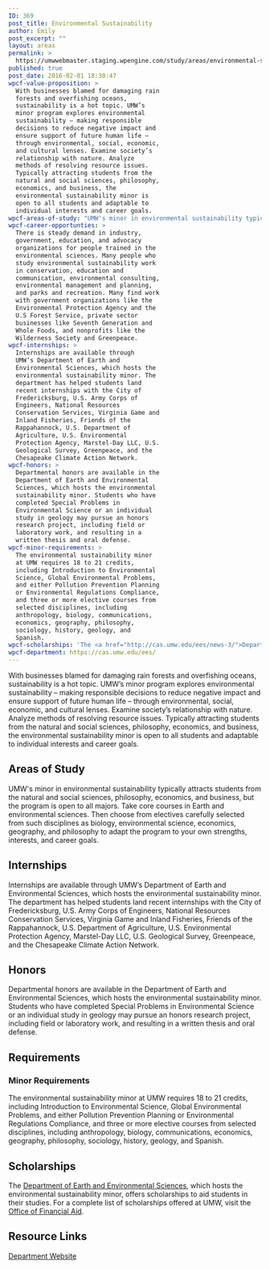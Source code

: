 ```yaml
---
ID: 369
post_title: Environmental Sustainability
author: Emily
post_excerpt: ""
layout: areas
permalink: >
  https://umwwebmaster.staging.wpengine.com/study/areas/environmental-sustainability-minor/
published: true
post_date: 2016-02-01 18:30:47
wpcf-value-proposition: >
  With businesses blamed for damaging rain
  forests and overfishing oceans,
  sustainability is a hot topic. UMW’s
  minor program explores environmental
  sustainability – making responsible
  decisions to reduce negative impact and
  ensure support of future human life –
  through environmental, social, economic,
  and cultural lenses. Examine society’s
  relationship with nature. Analyze
  methods of resolving resource issues.
  Typically attracting students from the
  natural and social sciences, philosophy,
  economics, and business, the
  environmental sustainability minor is
  open to all students and adaptable to
  individual interests and career goals.
wpcf-areas-of-study: "UMW's minor in environmental sustainability typically attracts students from the natural and social sciences, philosophy, economics, and business, but the program is open to all majors. Take core courses in Earth and environmental sciences. Then choose from electives carefully selected from such disciplines as biology, environmental science, economics, geography, and philosophy to adapt the program to your own strengths, interests, and career goals."
wpcf-career-opportunties: >
  There is steady demand in industry,
  government, education, and advocacy
  organizations for people trained in the
  environmental sciences. Many people who
  study environmental sustainability work
  in conservation, education and
  communication, environmental consulting,
  environmental management and planning,
  and parks and recreation. Many find work
  with government organizations like the
  Environmental Protection Agency and the
  U.S Forest Service, private sector
  businesses like Seventh Generation and
  Whole Foods, and nonprofits like the
  Wilderness Society and Greenpeace.
wpcf-internships: >
  Internships are available through
  UMW’s Department of Earth and
  Environmental Sciences, which hosts the
  environmental sustainability minor. The
  department has helped students land
  recent internships with the City of
  Fredericksburg, U.S. Army Corps of
  Engineers, National Resources
  Conservation Services, Virginia Game and
  Inland Fisheries, Friends of the
  Rappahannock, U.S. Department of
  Agriculture, U.S. Environmental
  Protection Agency, Marstel-Day LLC, U.S.
  Geological Survey, Greenpeace, and the
  Chesapeake Climate Action Network.
wpcf-honors: >
  Departmental honors are available in the
  Department of Earth and Environmental
  Sciences, which hosts the environmental
  sustainability minor. Students who have
  completed Special Problems in
  Environmental Science or an individual
  study in geology may pursue an honors
  research project, including field or
  laboratory work, and resulting in a
  written thesis and oral defense.
wpcf-minor-requirements: >
  The environmental sustainability minor
  at UMW requires 18 to 21 credits,
  including Introduction to Environmental
  Science, Global Environmental Problems,
  and either Pollution Prevention Planning
  or Environmental Regulations Compliance,
  and three or more elective courses from
  selected disciplines, including
  anthropology, biology, communications,
  economics, geography, philosophy,
  sociology, history, geology, and
  Spanish.
wpcf-scholarships: 'The <a href="http://cas.umw.edu/ees/news-3/">Department of Earth and Environmental Sciences</a>, which hosts the environmental sustainability minor, offers scholarships to aid students in their studies. For a complete list of scholarships offered at UMW, visit the <a href="https://umwwebmaster.staging.wpengine.com/financialaid/types/scholarship-opportunities/">Office of Financial Aid</a>.'
wpcf-department: https://cas.umw.edu/ees/
---
```


<!-- Types Custom Fields: -->

<!-- value-proposition -->
With businesses blamed for damaging rain forests and overfishing oceans, sustainability is a hot topic. UMW’s minor program explores environmental sustainability – making responsible decisions to reduce negative impact and ensure support of future human life – through environmental, social, economic, and cultural lenses. Examine society’s relationship with nature. Analyze methods of resolving resource issues. Typically attracting students from the natural and social sciences, philosophy, economics, and business, the environmental sustainability minor is open to all students and adaptable to individual interests and career goals.
<!-- End value-proposition -->

<!-- areas-of-study -->
## Areas of Study
UMW's minor in environmental sustainability typically attracts students from the natural and social sciences, philosophy, economics, and business, but the program is open to all majors. Take core courses in Earth and environmental sciences. Then choose from electives carefully selected from such disciplines as biology, environmental science, economics, geography, and philosophy to adapt the program to your own strengths, interests, and career goals.
<!-- End areas-of-study -->

<!-- internships -->
## Internships
Internships are available through UMW’s Department of Earth and Environmental Sciences, which hosts the environmental sustainability minor. The department has helped students land recent internships with the City of Fredericksburg, U.S. Army Corps of Engineers, National Resources Conservation Services, Virginia Game and Inland Fisheries, Friends of the Rappahannock, U.S. Department of Agriculture, U.S. Environmental Protection Agency, Marstel-Day LLC, U.S. Geological Survey, Greenpeace, and the Chesapeake Climate Action Network.
<!-- End internships -->

<!-- honors -->
## Honors
Departmental honors are available in the Department of Earth and Environmental Sciences, which hosts the environmental sustainability minor. Students who have completed Special Problems in Environmental Science or an individual study in geology may pursue an honors research project, including field or laboratory work, and resulting in a written thesis and oral defense.
<!-- End honors -->

<!-- requirements -->
## Requirements

<!-- minor-requirements -->
### Minor Requirements
The environmental sustainability minor at UMW requires 18 to 21 credits, including Introduction to Environmental Science, Global Environmental Problems, and either Pollution Prevention Planning or Environmental Regulations Compliance, and three or more elective courses from selected disciplines, including anthropology, biology, communications, economics, geography, philosophy, sociology, history, geology, and Spanish.
<!-- End minor-requirements -->

<!-- End requirements -->

<!-- scholarships -->
## Scholarships
The [Department of Earth and Environmental Sciences](http://cas.umw.edu/ees/news-3/), which hosts the environmental sustainability minor, offers scholarships to aid students in their studies. For a complete list of scholarships offered at UMW, visit the [Office of Financial Aid](https://umwwebmaster.staging.wpengine.com/financialaid/types/scholarship-opportunities/).
<!-- End scholarships -->

<!-- resource-links -->
## Resource Links

<!-- department -->
[Department Website](https://cas.umw.edu/ees/)

<!-- End department -->

<!-- End resource-links -->

<!-- End Types Custom Fields -->